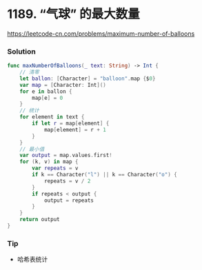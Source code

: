 # 1189. “气球” 的最大数量

<https://leetcode-cn.com/problems/maximum-number-of-balloons>

### Solution


```swift
func maxNumberOfBalloons(_ text: String) -> Int {
    // 清零
    let ballon: [Character] = "balloon".map {$0}
    var map = [Character: Int]()
    for e in ballon {
        map[e] = 0
    }
    // 统计
    for element in text {
        if let r = map[element] {
            map[element] = r + 1
        }
    }
    // 最小值
    var output = map.values.first!
    for (k, v) in map {
        var repeats = v
        if k == Character("l") || k == Character("o") {
            repeats = v / 2
        }
        if repeats < output {
            output = repeats
        }
    }
    return output
}
```

### Tip

- 哈希表统计
